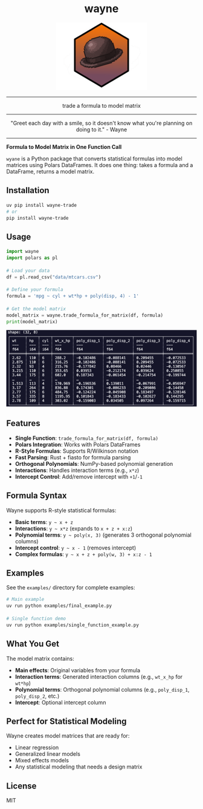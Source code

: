 <h1 align="center">wayne</h1>

<p align="center">
  <img src="img/wayne.svg" alt="logo" width="240">
</p>

---
<p align="center">trade a formula to model matrix</p>

---

<p align="center">"Greet each day with a smile, so it doesn't know what you're planning on doing to it." - Wayne</p>

---

**Formula to Model Matrix in One Function Call**

`wyane` is a Python package that converts statistical formulas into model matrices using Polars DataFrames. It does one thing: takes a formula and a DataFrame, returns a model matrix.

## Installation

```bash
uv pip install wayne-trade
# or
pip install wayne-trade
```

## Usage

```python
import wayne
import polars as pl

# Load your data
df = pl.read_csv("data/mtcars.csv")

# Define your formula
formula = 'mpg ~ cyl + wt*hp + poly(disp, 4) - 1'

# Get the model matrix
model_matrix = wayne.trade_formula_for_matrix(df, formula)
print(model_matrix)
```

<p align="center">
  <img src="img/wayne_output.png" alt="logo" width="640">
</p>

## Features

- **Single Function**: `trade_formula_for_matrix(df, formula)`
- **Polars Integration**: Works with Polars DataFrames
- **R-Style Formulas**: Supports R/Wilkinson notation
- **Fast Parsing**: Rust + fiasto for formula parsing
- **Orthogonal Polynomials**: NumPy-based polynomial generation
- **Interactions**: Handles interaction terms (e.g., `x*z`)
- **Intercept Control**: Add/remove intercept with `+1`/`-1`

## Formula Syntax

Wayne supports R-style statistical formulas:

- **Basic terms**: `y ~ x + z`
- **Interactions**: `y ~ x*z` (expands to `x + z + x:z`)
- **Polynomial terms**: `y ~ poly(x, 3)` (generates 3 orthogonal polynomial columns)
- **Intercept control**: `y ~ x - 1` (removes intercept)
- **Complex formulas**: `y ~ x + z + poly(w, 3) + x:z - 1`

## Examples

See the `examples/` directory for complete examples:

```bash
# Main example
uv run python examples/final_example.py

# Single function demo
uv run python examples/single_function_example.py
```

## What You Get

The model matrix contains:
- **Main effects**: Original variables from your formula
- **Interaction terms**: Generated interaction columns (e.g., `wt_x_hp` for `wt*hp`)
- **Polynomial terms**: Orthogonal polynomial columns (e.g., `poly_disp_1`, `poly_disp_2`, etc.)
- **Intercept**: Optional intercept column

## Perfect for Statistical Modeling

Wayne creates model matrices that are ready for:
- Linear regression
- Generalized linear models
- Mixed effects models
- Any statistical modeling that needs a design matrix

## License

MIT

